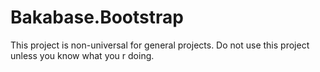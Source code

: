 # Bakabase.Bootstrap

This project is non-universal for general projects. Do not use this project unless you know what you r doing.